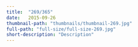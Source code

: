 ```yaml
---
title:  "269/365"
date:   2015-09-26
thumbnail-path: "thumbnails/thumbnail-269.jpg"
full-path: "full-size/full-size-269.jpg"
short-description: "Description"
---
```

